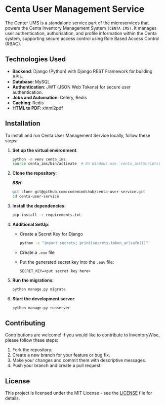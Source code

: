 # Centa User Management Service

The Center UMS is a standalone service part of the microservices that powers
the Centa Inventory Management System `(CENTA IMS)`. It manages user
authentication, authorisation, and profile information within the Centa system,
supporting secure access control using Role Based Access Control (RBAC).

## Technologies Used

- **Backend**: Django (Python) with Django REST Framework for building APIs.
- **Database**: MySQL
- **Authentication**: JWT (JSON Web Tokens) for secure user authentication.
- **Jobs and Automation**: Celery, Redis
- **Caching**: Redis
- **HTML to PDF**: xhtml2pdf

## Installation

To install and run Centa User Management Service locally, follow these steps:

1. **Set up the virtual environment**:

   ```bash
   python -m venv centa_ims
   source centa_ims/bin/activate  # On Windows use `centa_ims\Scripts\activate`
   ```

2. **Clone the repository**:

   **_SSH_**

   ```bash
   git clone git@github.com:codemindshub/centa-user-service.git
   cd centa-user-service
   ```

3. **Install the dependencies**:

   ```bash
   pip install -r requirements.txt
   ```

4. **Additional SetUp**:

   - Create a Secret Key for Django

     ```bash
     python -c "import secrets; print(secrets.token_urlsafe())"
     ```

   - Create a `.env` file
   - Put the generated secret key into the `.env` file:

     ```text
     SECRET_KEY=<put secret key here>
     ```

5. **Run the migrations**:

   ```bash
   python manage.py migrate
   ```

6. **Start the development server**:

   ```bash
   python manage.py runserver
   ```

## Contributing

Contributions are welcome! If you would like to contribute to InventoryWise,
please follow these steps:

1. Fork the repository.
2. Create a new branch for your feature or bug fix.
3. Make your changes and commit them with descriptive messages.
4. Push your branch and create a pull request.

## License

This project is licensed under the MIT License - see the
[LICENSE](LICENSE) file for details.

